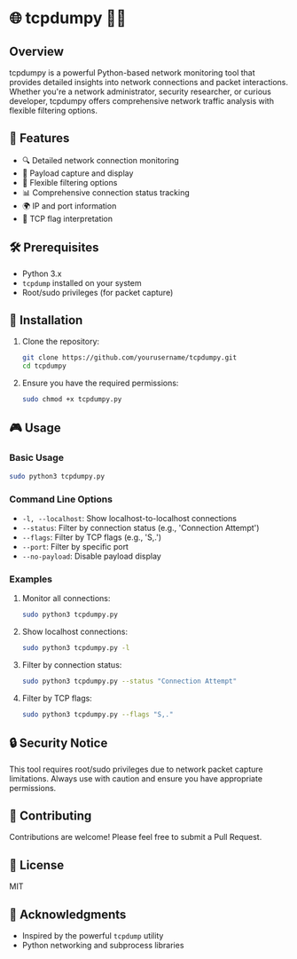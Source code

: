 # 🌐 tcpdumpy 🕵️‍♀️

## Overview

tcpdumpy is a powerful Python-based network monitoring tool that provides detailed insights into network connections and packet interactions. Whether you're a network administrator, security researcher, or curious developer, tcpdumpy offers comprehensive network traffic analysis with flexible filtering options.

## 🚀 Features

- 🔍 Detailed network connection monitoring
- 🔬 Payload capture and display
- 🚧 Flexible filtering options
- 📊 Comprehensive connection status tracking
- 🌍 IP and port information
- 🚨 TCP flag interpretation

## 🛠 Prerequisites

- Python 3.x
- `tcpdump` installed on your system
- Root/sudo privileges (for packet capture)

## 💾 Installation

1. Clone the repository:
   ```bash
   git clone https://github.com/yourusername/tcpdumpy.git
   cd tcpdumpy
   ```

2. Ensure you have the required permissions:
   ```bash
   sudo chmod +x tcpdumpy.py
   ```

## 🎮 Usage

### Basic Usage
```bash
sudo python3 tcpdumpy.py
```

### Command Line Options

- `-l, --localhost`: Show localhost-to-localhost connections
- `--status`: Filter by connection status (e.g., 'Connection Attempt')
- `--flags`: Filter by TCP flags (e.g., 'S,.')
- `--port`: Filter by specific port
- `--no-payload`: Disable payload display

### Examples

1. Monitor all connections:
   ```bash
   sudo python3 tcpdumpy.py
   ```

2. Show localhost connections:
   ```bash
   sudo python3 tcpdumpy.py -l
   ```

3. Filter by connection status:
   ```bash
   sudo python3 tcpdumpy.py --status "Connection Attempt"
   ```

4. Filter by TCP flags:
   ```bash
   sudo python3 tcpdumpy.py --flags "S,."
   ```

## 🔒 Security Notice

This tool requires root/sudo privileges due to network packet capture limitations. Always use with caution and ensure you have appropriate permissions.

## 🤝 Contributing

Contributions are welcome! Please feel free to submit a Pull Request.

## 📄 License

MIT

## 🌟 Acknowledgments

- Inspired by the powerful `tcpdump` utility
- Python networking and subprocess libraries
